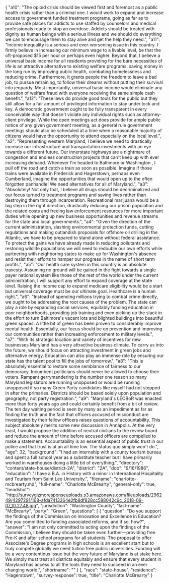 {
  "a10": "The opioid crisis should be viewed first and foremost as a public health crisis rather than a criminal one. I would work to expand and increase access to government funded treatment programs, going as far as to provide safe places for addicts to use staffed by counselors and medical professionals ready to stop an overdose. Addicts should be treated with dignity as human beings with a serious illness and we should do everything we can to encourage them to stay alive and get the help they need.",
  "a11": "Income inequality is a serious and ever-worsening issue in this country. I firmly believe in increasing our minimum wage to a livable level, be that the oft-proposed  $15 per hour or perhaps even higher. Beyond that, I believe a universal basic income for all residents providing for the bare necessities of life is an attractive alternative to existing welfare programs, saving money in the long run by improving public health, combating homelessness and reducing crime. Furthermore, it grants people the freedom to leave a bad job, to pursue retraining, to follow their dreams without putting their survival into jeopardy. Most importantly, universal basic income would eliminate any question of welfare fraud with everyone receiving the same simple cash benefit.",
  "a12": "These laws do provide good tools for the public but they still allow for a fair amount of privileged information to stay under lock and key. A democratic government ought to be fully transparent in every conceivable way that doesn't violate any individual rights such as attorney-client privilege. While the open meetings act does provide for ample public notice of any given government meeting, as a general rule government meetings should also be scheduled at a time when a reasonable majority of citizens would have the opportunity to attend especially on the local level.",
  "a2": "Representing western Maryland, I believe we need to drastically increase our infrastructure and transportation investments with an eye towards a different future. Our innerstate highways are a nightmare of congestion and endless construction projects that can't keep up with ever increasing demand. Whenever I'm headed to Baltimore or Washington , I pull off the road and catch a train as soon as possible. Imagine if those trains were available in Frederick and Hagerstown, perhaps even Cumberland, imagine the opportunities that would open up to the often forgotten panhandle! We need alternatives for all of Maryland.",
  "a3": "Absolutely! Not only that, I believe all drugs should be decriminalized and our focus turned to treatment programs and saving lives rather than destroying them through incarceration. Recreational marijuana would be a big step in the right direction, drastically reducing our prison population and the related costs and freeing law enforcement resources for more important duties while opening up new business opportunities and revenue streams for the state and local governments.",
  "a4": "Given the direction of the current administration, slashing environmental protection funds, cutting regulations and making outlandish proposals for offshore oil drilling in the Atlantic, we have to be prepared to stand alone without federal assistance. To protect the gains we have already made in reducing pollutants and restoring wildlife populations we will need to redouble our own efforts while partnering with neighboring states to make up for Washington's absence and resist their efforts to hamper our progress in the name of short term profits.",
  "a5": "Our health care system in this country is an absolute travesty. Assuming no ground will be gained in the fight towards a single payer national system like those of the rest of the world under the current administration, I will support any effort to expand coverage at the state level. Raising the income cap to expand medicare eligibility would be a start but universal coverage must be our ultimate goal. Healthcare is a human right.",
  "a6": "Instead of spending millions trying to combat crime directly, we ought to be addressing the root causes of the problem. The state can play a role by expanding social services, equitably funding education in poor neighborhoods, providing job training and even picking up the slack in the effort to turn Baltimore's vacant lots and blighted buildings into beautiful green spaces. A little bit of green has been proven to considerably improve mental health. Essentially, our focus should be on prevention and improving our communities rather than increasing enforcement to military levels.",
  "a7": "With its strategic location and variety of incentives for new businesses Maryland has a very attractive business climate. To carry us into the future, we should focus on attracting investment in green jobs and alternative energy. Education can also play an immense role by ensuring our state has the talent pool to fill the jobs of tomorrow.",
  "a8": "This is absolutely essential to restore some semblance of fairness to our democracy. Incumbent politicians should never be allowed to choose their voters. Rampant gerrymandering is the number one reason so many Maryland legislators are running unopposed or would be running unopposed if so many Green Party candidates like myself had not stepped in after the primaries. Districts should be based solely upon population and geography, not party registration.",
  "a9": "Maryland's LEOBoR was enacted more than forty years ago and could certainly benefit from a bit of review. The ten day waiting period is seen by many as an impediment as far as finding the truth and the fact that officers accused of misconduct are investigated by their fellow officers raises questions of accountability. This subject absolutely merits some new discussion in Annapolis. At the very least, I would propose the addition of neutral civilians to the review board and reduce the amount of time before accused officers are compelled to make a statement.  Accountability is an essential aspect of public trust in our police and that trust is at an all time low. The status quo simply won't do.",
  "age": 32,
  "background": "I had an internship with a county tourism bureau and spent a full school year as a substitute teacher but I have primarily worked in warehouses doing a little bit of everything.",
  "directory": "content/state-house/district-2A",
  "district": "2A",
  "dob": "9/16/1986",
  "education": "I have a B.A. in History with a minor in International Hospitality and Tourism from Saint Leo University.",
  "filename": "charlotte-mcbrearty.md",
  "full-name": "Charlotte McBrearty",
  "general-only": true,
  "headshot": "http://surveygizmoresponseuploads.s3.amazonaws.com/fileuploads/296249/4297291/168-afda7413264e2fb8df828cc588042c9c_2018-09-07_10.27.48.jpg",
  "jurisdiction": "Washington County",
  "last-name": "McBrearty",
  "party": "Green",
  "questions": [
    {
      "question": "Do you support the findings of the Commission on Innovation and Excellence in Education? Are you committed to funding associated reforms, and if so, how?",
      "answer": "I am not only committed to acting upon the findings of the Commission, I believe they should be taken even further—providing free Pre-K and after school programs for all students. The proposal to offer Associate's Degree programs in high schools is an excellent start but to truly compete globally we need tuition free public universities. Funding will be a very contentious issue but the very future of Maryland is at stake here. We simply must treat all districts equitably and ensure that every student in Maryland has access to all the tools they need to succeed in an ever changing world.",
      "shortname": ""
    }
  ],
  "race": "state-house",
  "residence": "Hagerstown",
  "survey-response": true,
  "title": "Charlotte McBrearty"
}

